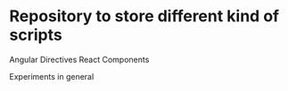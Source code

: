 # Repository to store different kind of scripts
Angular Directives 
React Components

Experiments in general
